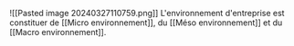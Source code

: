 ![[Pasted image 20240327110759.png]]
L'environnement d'entreprise est constituer de [[Micro environnement]], du [[Méso environnement]] et du [[Macro environnement]].

